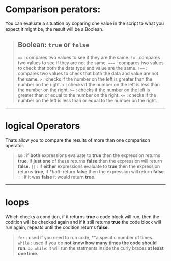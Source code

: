 # Comparison perators:
 You can evaluate a situation by coparing one value in the script to what you expect it might be, the result will be a Boolean.

> ## Boolean: `true` or `false`
>  `==`  : compares two values to see if they are the same.
>  `!=`  : compares two values to see if they are not the same.
>  `===` : compares two values to check that both the data type and value are the same.
>  `!==` : compares two values to check that both the data and value are not the same.
>  `>`   : checks if the number on the left is greater than the number on the right.
>  `<`   : checks if the number on the left is less than the number on the right.
>  `>=`  : checks if the number on the left is greater than or equal to the number on the right.
>  `<=`  : checks if the number on the left is less than or equal to the number on the right.

----------------------------------------

# logical Operators
Thats allow  you to compare the results of more than one comparison operator.

> `&&`  : if **both** expressions evaluate to **true** then the expression returns **true**, if **just one** of these returns **false** then the expression will return **false**.
> `||`  : if **either** expressions evaluate to **true** then the expression returns **true**, if **both* return **false** then the expression will return **false**.
> `!`   : if it was **false** it would return **true**.

-----------------------------
# loops

Which checks a condition, if it returns **true** a code block will run, then the codition will be checked again and if it still returns **true** the code block will run again, repeats until the codition returns **false**.

> `for`     : used if you need to run code, **a specific number of times.
> `while`   : used if you do **not know how many times the code should run**.
> `do while`: it will run the statments inside the curly braces **at least one time**.